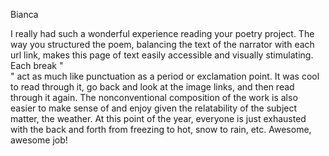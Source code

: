 Bianca

I really had such a wonderful experience reading your poetry project. The way you structured the poem, balancing the text of the narrator with each url link, makes this page of text easily accessible and visually stimulating. Each break "</br>" act as much like punctuation as a period or exclamation point. It was cool to read through it, go back and look at the image links, and then read through it again. The nonconventional composition of the work is also easier to make sense of and enjoy given the relatability of the subject matter, the weather. At this point of the year, everyone is just exhausted with the back and forth from freezing to hot, snow to rain, etc. Awesome, awesome job! 
